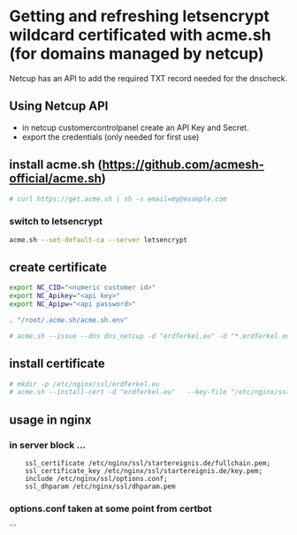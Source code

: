 # Getting and refreshing letsencrypt wildcard certificated with acme.sh (for domains managed by netcup)
Netcup has an API to add the required TXT record needed for the dnscheck.

## Using Netcup API
- in netcup customercontrolpanel create an API Key and Secret.
- export the credentials (only needed for first use)

## install acme.sh (https://github.com/acmesh-official/acme.sh)
```bash
# curl https://get.acme.sh | sh -s email=my@example.com
```

### switch to letsencrypt
```bash
acme.sh --set-default-ca --server letsencrypt
```

## create certificate
```bash
export NC_CID="<numeric customer id>"
export NC_Apikey="<api key>"
export NC_Apipw="<api password>"

. "/root/.acme.sh/acme.sh.env"

# acme.sh --issue --dns dns_netcup -d "erdferkel.eu" -d "*.erdferkel.eu"
```

## install certificate
```bash
# mkdir -p /etc/nginx/ssl/erdferkel.eu
# acme.sh --install-cert -d "erdferkel.eu"   --key-file "/etc/nginx/ssl/erdferkel.eu/key.pem"   --fullchain-file "/etc/nginx/ssl/erdferkel.eu/fullchain.pem"   --reloadcmd "systemctl reload nginx"
```

## usage in nginx

### in server block ...
```
    ssl_certificate /etc/nginx/ssl/startereignis.de/fullchain.pem;
    ssl_certificate_key /etc/nginx/ssl/startereignis.de/key.pem;
    include /etc/nginx/ssl/options.conf;
    ssl_dhparam /etc/nginx/ssl/dhparam.pem
```

### options.conf taken at some point from certbot
´´´
```
